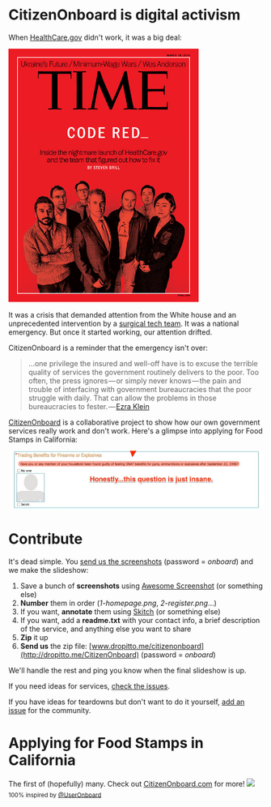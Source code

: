 # CitizenOnboard is digital activism
When [HealthCare.gov](www.healthcare.gov) didn't work, it was a big deal:

<!-- ![Code Red](img/code-red.jpg) -->
<img src="img/code-red.jpg" height="500px">

It was a crisis that demanded attention from the White house and an unprecedented intervention by a [surgical tech team](http://www.slate.com/articles/technology/bitwise/2013/12/healthcare_gov_nov_30_deadline_the_tech_surge_is_working.html). It was a national emergency. But once it started working, our attention drifted. 

CitizenOnboard is a reminder that the emergency isn't over:
>…one privilege the insured and well-off have is to excuse the terrible quality of services the government routinely delivers to the poor. Too often, the press ignores — or simply never knows — the pain and trouble of interfacing with government bureaucracies that the poor struggle with daily. That can allow the problems in those bureaucracies to fester. — [Ezra Klein](http://www.washingtonpost.com/blogs/wonkblog/wp/2013/10/25/obamacares-problems-go-much-deeper-than-the-web-site/)

[CitizenOnboard](citizenonboard.com) is a collaborative project to show how our own government services really work and don't work. Here's a glimpse into applying for Food Stamps in California:

<a href="http://codeforamerica.github.io/citizen-onboard/calfresh/"><img src="img/ammo.png"></a>
<!-- ![Felon](img/felon.png) -->

# Contribute
It's dead simple. You [send us the screenshots](http://dropitto.me/citizenonboard) (password = *onboard*) and we make the slideshow:

1. Save a bunch of **screenshots** using [Awesome Screenshot](https://chrome.google.com/webstore/detail/awesome-screenshot-captur/alelhddbbhepgpmgidjdcjakblofbmce?hl=en) (or something else)
2. **Number** them in order (*1-homepage.png*, *2-register.png*...)
3. If you want, **annotate** them using [Skitch](http://evernote.com/skitch/) (or something else)
4. If you want, add a **readme.txt** with your contact info, a brief description of the service, and anything else you want to share
5. **Zip** it up
6. **Send us** the zip file: [www.dropitto.me/citizenonboard](http://dropitto.me/CitizenOnboard) (password = *onboard*)

We'll handle the rest and ping you know when the final slideshow is up.

If you need ideas for services, [check the issues](https://github.com/codeforamerica/citizen-onboard/issues).

If you have ideas for teardowns but don't want to do it yourself, [add an issue](https://github.com/codeforamerica/citizen-onboard/issues/new) for the community.

# Applying for Food Stamps in California
The first of (hopefully) many. Check out [CitizenOnboard.com](http://citizenonboard.com) for more!
<a href="http://codeforamerica.github.io/citizen-onboard/calfresh"><img src="img/calfresh-application.gif"></a>
<sub>100% inspired by [@UserOnboard](https://twitter.com/UserOnboard)</sub>